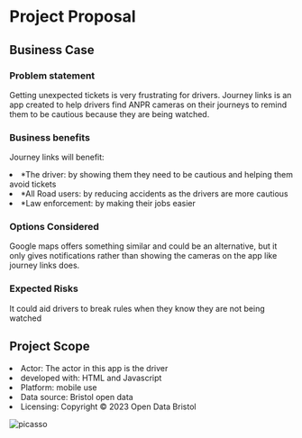 # Project Proposal

## Business Case

### Problem statement
Getting unexpected tickets is very frustrating for drivers. Journey links is an app created to help drivers find 
 ANPR cameras on their journeys to remind them to be cautious because they are being watched.

### Business benefits
Journey links will benefit: 
<li>*The driver: by showing them they need to be cautious and helping them avoid tickets</li>
<li>*All Road users: by reducing accidents as the drivers are more cautious </li>
<li>*Law enforcement: by making their jobs easier </li>

### Options Considered
Google maps offers something similar and could be an alternative, but it only gives notifications rather than showing the cameras on the app like journey links does. 

### Expected Risks
It could aid drivers to break rules when they know they are not being watched 

## Project Scope
<li>Actor: The actor in this app is the driver</li>
<li>developed with: HTML and Javascript</li> 
<li>Platform: mobile use</li>
<li>Data source: Bristol open data</li>
<li>Licensing: Copyright © 2023 Open Data Bristol</li>


![picasso](https://github.com/ZainabMB/ZainabMB.github.io/assets/148768903/5baf9e60-de89-4646-a830-fd2ee5b241f4)
